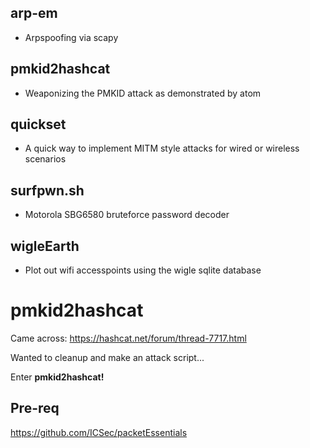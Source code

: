 ## arp-em
* Arpspoofing via scapy

## pmkid2hashcat
* Weaponizing the PMKID attack as demonstrated by atom

## quickset
* A quick way to implement MITM style attacks for wired or wireless scenarios

## surfpwn.sh
* Motorola SBG6580 bruteforce password decoder

## wigleEarth
* Plot out wifi accesspoints using the wigle sqlite database

# pmkid2hashcat
Came across:
https://hashcat.net/forum/thread-7717.html

Wanted to cleanup and make an attack script...

Enter <b>pmkid2hashcat!</b>

## Pre-req
https://github.com/ICSec/packetEssentials

